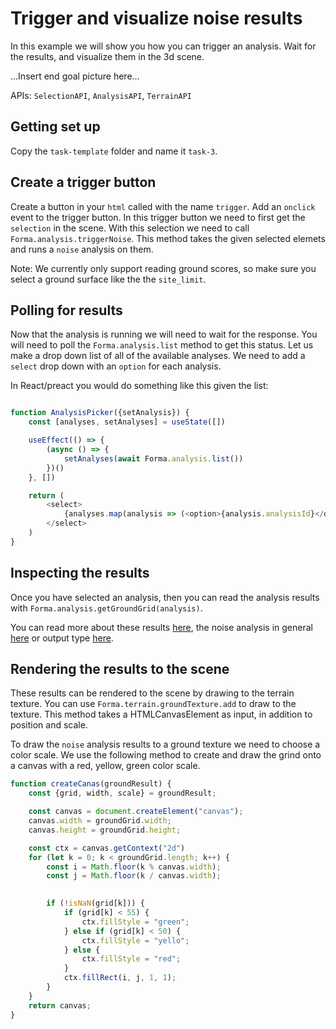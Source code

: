 # Trigger and visualize noise results

In this example we will show you how you can trigger an analysis. Wait for the results, and visualize them in the 3d scene. 

...Insert end goal picture here...

APIs: `SelectionAPI`, `AnalysisAPI`, `TerrainAPI`

## Getting set up

Copy the `task-template` folder and name it `task-3`.

## Create a trigger button

Create a button in your `html` called with the name `trigger`. Add an `onclick` event to the trigger button. 
In this trigger button we need to first get the `selection` in the scene. 
With this selection we need to call `Forma.analysis.triggerNoise`. 
This method takes the given selected elemets and runs a `noise` analysis on them. 

Note: We currently only support reading ground scores, so make sure you select a ground surface like the the `site_limit`.

## Polling for results

Now that the analysis is running we will need to wait for the response.
You will need to poll the `Forma.analysis.list` method to get this status. 
Let us make a drop down list of all of the available analyses.
We need to add a `select` drop down with an `option` for each analysis.

In React/preact you would do something like this given the list:

```js

function AnalysisPicker({setAnalysis}) {
    const [analyses, setAnalyses] = useState([])

    useEffect(() => {
        (async () => {
            setAnalyses(await Forma.analysis.list())
        })()
    }, [])

    return (
        <select>
            {analyses.map(analysis => (<option>{analysis.analysisId}</option> ))}
        </select>
    )
}

```

## Inspecting the results

Once you have selected an analysis, then you can read the analysis results with `Forma.analysis.getGroundGrid(analysis)`. 

You can read more about these results [here](https://aps.autodesk.com/en/docs/forma/v1/embedded-views/useful-concepts/analysis/noise/), the noise analysis in general [here](https://help.autodeskforma.com/en/articles/7793576-detailed-noise-analysis-beta) or output type [here](https://app.autodeskforma.com/forma-embedded-view-sdk/docs/types/analysis.AnalysisGroundGrid.html).

## Rendering the results to the scene

These results can be rendered to the scene by drawing to the terrain texture.
You can use `Forma.terrain.groundTexture.add` to draw to the texture. This method
takes a HTMLCanvasElement as input, in addition to position and scale.

To draw the `noise` analysis results to a ground texture we need to choose
a color scale. We use the following method to create and draw the grind onto
a canvas with a red, yellow, green color scale. 

```js
function createCanas(groundResult) {
    const {grid, width, scale} = groundResult;

    const canvas = document.createElement("canvas");
    canvas.width = groundGrid.width;
    canvas.height = groundGrid.height;

    const ctx = canvas.getContext("2d")
    for (let k = 0; k < groundGrid.length; k++) {
        const i = Math.floor(k % canvas.width);
        const j = Math.floor(k / canvas.width);
    

        if (!isNaN(grid[k])) {
            if (grid[k] < 55) {
                ctx.fillStyle = "green";
            } else if (grid[k] < 50) {
                ctx.fillStyle = "yello";
            } else {
                ctx.fillStyle = "red";
            }
            ctx.fillRect(i, j, 1, 1);
        }
    }
    return canvas;
}
```